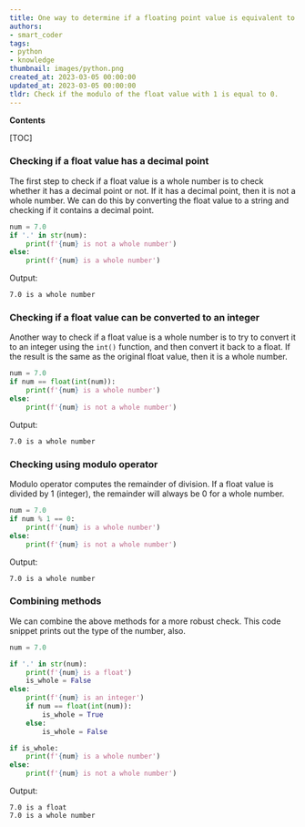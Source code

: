 ```yaml
---
title: One way to determine if a floating point value is equivalent to an integer would be to
authors:
- smart_coder
tags:
- python
- knowledge
thumbnail: images/python.png
created_at: 2023-03-05 00:00:00
updated_at: 2023-03-05 00:00:00
tldr: Check if the modulo of the float value with 1 is equal to 0.
---
```


**Contents**

[TOC]

### Checking if a float value has a decimal point

The first step to check if a float value is a whole number is to check whether it has a decimal point or not. If it has a decimal point, then it is not a whole number. We can do this by converting the float value to a string and checking if it contains a decimal point.

```python
num = 7.0
if '.' in str(num):
    print(f'{num} is not a whole number')
else:
    print(f'{num} is a whole number')
```

Output:
```
7.0 is a whole number
```


### Checking if a float value can be converted to an integer

Another way to check if a float value is a whole number is to try to convert it to an integer using the `int()` function, and then convert it back to a float. If the result is the same as the original float value, then it is a whole number.

```python
num = 7.0
if num == float(int(num)):
    print(f'{num} is a whole number')
else:
    print(f'{num} is not a whole number')
```

Output:
```
7.0 is a whole number
```


### Checking using modulo operator

Modulo operator computes the remainder of division. If a float value is divided by 1 (integer), the remainder will always be 0 for a whole number.

```python
num = 7.0
if num % 1 == 0:
    print(f'{num} is a whole number')
else:
    print(f'{num} is not a whole number')
```

Output:
```
7.0 is a whole number
```


### Combining methods

We can combine the above methods for a more robust check. This code snippet prints out the type of the number, also. 

```python
num = 7.0

if '.' in str(num):
    print(f'{num} is a float')
    is_whole = False
else:
    print(f'{num} is an integer')
    if num == float(int(num)):
        is_whole = True
    else:
        is_whole = False

if is_whole:
    print(f'{num} is a whole number')
else:
    print(f'{num} is not a whole number')
```

Output:
```
7.0 is a float
7.0 is a whole number
```
